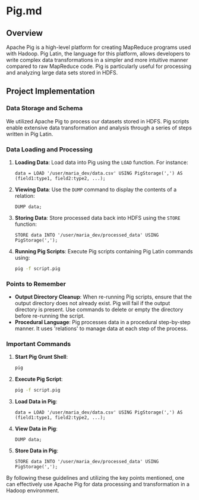 # Pig.md

## Overview

Apache Pig is a high-level platform for creating MapReduce programs used with Hadoop. Pig Latin, the language for this platform, allows developers to write complex data transformations in a simpler and more intuitive manner compared to raw MapReduce code. Pig is particularly useful for processing and analyzing large data sets stored in HDFS.

## Project Implementation

### Data Storage and Schema

We utilized Apache Pig to process our datasets stored in HDFS. Pig scripts enable extensive data transformation and analysis through a series of steps written in Pig Latin.

### Data Loading and Processing

1. **Loading Data**:
   Load data into Pig using the `LOAD` function. For instance:
   ```pig
   data = LOAD '/user/maria_dev/data.csv' USING PigStorage(',') AS (field1:type1, field2:type2, ...);
   ```

2. **Viewing Data**:
   Use the `DUMP` command to display the contents of a relation:
   ```pig
   DUMP data;
   ```

3. **Storing Data**:
   Store processed data back into HDFS using the `STORE` function:
   ```pig
   STORE data INTO '/user/maria_dev/processed_data' USING PigStorage(',');
   ```

4. **Running Pig Scripts**:
   Execute Pig scripts containing Pig Latin commands using:
   ```bash
   pig -f script.pig
   ```

### Points to Remember

- **Output Directory Cleanup**: When re-running Pig scripts, ensure that the output directory does not already exist. Pig will fail if the output directory is present. Use commands to delete or empty the directory before re-running the script.
- **Procedural Language**: Pig processes data in a procedural step-by-step manner. It uses 'relations' to manage data at each step of the process.

### Important Commands

1. **Start Pig Grunt Shell**:
   ```bash
   pig
   ```

2. **Execute Pig Script**:
   ```bash
   pig -f script.pig
   ```

3. **Load Data in Pig**:
   ```pig
   data = LOAD '/user/maria_dev/data.csv' USING PigStorage(',') AS (field1:type1, field2:type2, ...);
   ```

4. **View Data in Pig**:
   ```pig
   DUMP data;
   ```

5. **Store Data in Pig**:
   ```pig
   STORE data INTO '/user/maria_dev/processed_data' USING PigStorage(',');
   ```

By following these guidelines and utilizing the key points mentioned, one can effectively use Apache Pig for data processing and transformation in a Hadoop environment.